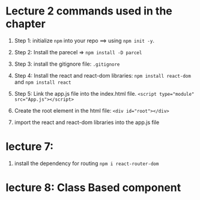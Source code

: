 # Lecture 2 commands used in the chapter

1. Step 1: initialize `npm` into your repo ==> using `npm init -y`.
2. Step 2: Install the parecel => `npm install -D parcel`
3. Step 3: install the gitignore file: `.gitignore`
4. Step 4: Install the react and react-dom libraries: `npm install react-dom` and `npm install react`
5. Step 5: Link the app.js file into the index.html file.
   `<script type="module" src="App.js"></script>`

6. Create the root element in the html file: `<div id="root"></div>`

7. import the react and react-dom libraries into the app.js file

# lecture 7:

1. install the dependency for routing `npm i react-router-dom`

# lecture 8: Class Based component

